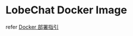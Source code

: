 # LobeChat Docker Image

refer [Docker 部署指引](https://lobehub.com/zh/docs/self-hosting/platform/docker)

